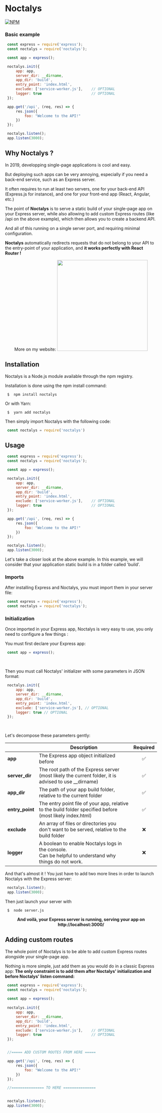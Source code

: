 # Noctalys
[![NPM](https://nodei.co/npm/noctalys.png?downloads=true&downloadRank=true&stars=true)](https://nodei.co/npm/noctalys/)
### Basic example
```javascript
 const express = require('express');
 const noctalys = require('noctalys');

 const app = express();

 noctalys.init({
     app: app,
     server_dir: __dirname,
     app_dir: 'build',
     entry_point: 'index.html',
     exclude: ['service-worker.js'],    // OPTIONAL
     logger: true                       // OPTIONAL
 });

 app.get('/api', (req, res) => {
     res.json({
         foo: "Welcome to the API!"
     })
 });

 noctalys.listen();
 app.listen(3000);
```

## Why Noctalys ?
In 2019, developping single-page applications is cool and easy.

But deploying such apps can be very annoying, especially if you need a back-end service, such as an Express server.

It often requires to run at least two servers, one for your back-end API (Express.js for instance), and one for your front-end app (React, Angular, etc.)

The point of **Noctalys** is to serve a static build of your single-page app on your Express server, while also allowing to add custom Express routes (like /api on the above example), which then allows you to create a backend API.

And all of this running on a single server port, and requiring minimal configuration.

**Noctalys** automatically redirects requests that do not belong to your API to the entry-point of your application, and **it works perfectly with React Router !**
<center>

More on my website:
[<img src="https://camo.githubusercontent.com/81b5458b507732586332451ed3fd507622b71901/68747470733a2f2f692e696d6775722e636f6d2f596f73666643492e706e67" width="300">](https://noctalys.gallifray.fr)
</center>

## Installation
Noctalys is a Node.js module available through the npm registry.

Installation is done using the npm install command:
```
 $  npm install noctalys
```


Or with Yarn:
```
 $  yarn add noctalys
```

Then simply import Noctalys with the following code:

```javascript
 const noctalys = require('noctalys')
```

## Usage
```javascript
 const express = require('express');
 const noctalys = require('noctalys');

 const app = express();

 noctalys.init({
     app: app,
     server_dir: __dirname,
     app_dir: 'build',
     entry_point: 'index.html',
     exclude: ['service-worker.js'],    // OPTIONAL
     logger: true                       // OPTIONAL
 });

 app.get('/api', (req, res) => {
     res.json({
         foo: "Welcome to the API!"
     })
 });

 noctalys.listen();
 app.listen(3000);
```

Let's take a closer look at the above example.
In this example, we will consider that your application static build is in a folder called 'build'.


### Imports
After installing Express and Noctalys, you must import them in your server file:

```javascript
 const express = require('express');
 const noctalys = require('noctalys');
```

### Initialization
Once imported in your Express app, Noctalys is very easy to use, you only need to configure a few things :

You must first declare your Express app:
```javascript
 const app = express();
```
<br>

Then you must call Noctalys' initializer with some parameters in JSON format:
```javascript
 noctalys.init({
     app: app,
     server_dir: __dirname,
     app_dir: 'build',
     entry_point: 'index.html',
     exclude: ['service-worker.js'], // OPTIONAL
     logger: true // OPTIONAL
 });
```
<br>

Let's decompose these parameters gently:



|          | Description | Required |
| -------- | -------- | -------- |
| **app**     | The Express app object initialized before     | <center>:white_check_mark:</center>     |
| **server_dir**     | The root path of the Express server<br>(most likely the current folder, it is advised to use __dirname)     | <center>:white_check_mark:</center>     |
| **app_dir**     | The path of your app build folder, relative to the current folder     | <center>:white_check_mark:</center>     |
| **entry_point**     | The entry point file of your app, relative to the build folder specified before (most likely index.html)     | <center>:white_check_mark:</center>     |
| **exclude**     | An array of files or directories you don't want to be served, relative to the build folder     | <center>:x:</center>     |
| **logger**     | A boolean to enable Noctalys logs in the console.<br>Can be helpful to understand why things do not work.     | <center>:x:</center>     |

And that's almost it !
You just have to add two more lines in order to launch Noctalys with the Express server:
```javascript
 noctalys.listen();
 app.listen(3000);
```

Then just launch your server with
```
 $  node server.js
```

**<center>And voilà, your Express server is running, serving your app on http://localhost:3000/</center>**

## Adding custom routes
The whole point of Noctalys is to be able to add custom Express routes alongside your single-page app.

Nothing is more simple, just add them as you would do in a classic Express app:
**The only constraint is to add them after Noctalys' initialization and before Noctalys' listen command:**
```javascript
 const express = require('express');
 const noctalys = require('noctalys');
    
 const app = express();
    
 noctalys.init({
     app: app,
     server_dir: __dirname,
     app_dir: 'build',
     entry_point: 'index.html',
     exclude: ['service-worker.js'],    // OPTIONAL
     logger: true                       // OPTIONAL
 });


 //===== ADD CUSTOM ROUTES FROM HERE =====

 app.get('/api', (req, res) => {
     res.json({
         foo: "Welcome to the API!"
     })
 });

 //=============== TO HERE ===============
    

 noctalys.listen();
 app.listen(3000);
```
